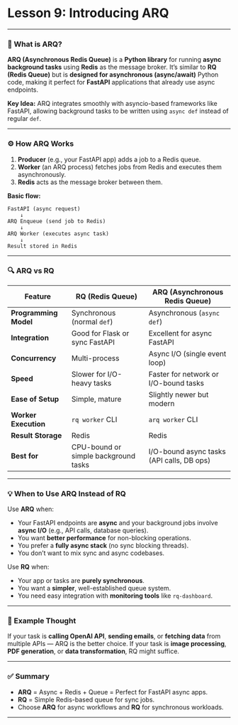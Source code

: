 # **Lesson 9: Introducing ARQ**

---

### 🧩 What is ARQ?

**ARQ (Asynchronous Redis Queue)** is a **Python library** for running **async background tasks** using **Redis** as the message broker.
It’s similar to **RQ (Redis Queue)** but is **designed for asynchronous (async/await)** Python code, making it perfect for **FastAPI** applications that already use async endpoints.

**Key Idea:**
ARQ integrates smoothly with asyncio-based frameworks like FastAPI, allowing background tasks to be written using `async def` instead of regular `def`.

---

### ⚙️ How ARQ Works

1. **Producer** (e.g., your FastAPI app) adds a job to a Redis queue.
2. **Worker** (an ARQ process) fetches jobs from Redis and executes them asynchronously.
3. **Redis** acts as the message broker between them.

**Basic flow:**

```
FastAPI (async request)
    ↓
ARQ Enqueue (send job to Redis)
    ↓
ARQ Worker (executes async task)
    ↓
Result stored in Redis
```

---

### 🔍 ARQ vs RQ

| Feature               | **RQ (Redis Queue)**                 | **ARQ (Asynchronous Redis Queue)**        |
| --------------------- | ------------------------------------ | ----------------------------------------- |
| **Programming Model** | Synchronous (normal `def`)           | Asynchronous (`async def`)                |
| **Integration**       | Good for Flask or sync FastAPI       | Excellent for async FastAPI               |
| **Concurrency**       | Multi-process                        | Async I/O (single event loop)             |
| **Speed**             | Slower for I/O-heavy tasks           | Faster for network or I/O-bound tasks     |
| **Ease of Setup**     | Simple, mature                       | Slightly newer but modern                 |
| **Worker Execution**  | `rq worker` CLI                      | `arq worker` CLI                          |
| **Result Storage**    | Redis                                | Redis                                     |
| **Best for**          | CPU-bound or simple background tasks | I/O-bound async tasks (API calls, DB ops) |

---

### 💡 When to Use ARQ Instead of RQ

Use **ARQ** when:

* Your FastAPI endpoints are **async** and your background jobs involve **async I/O** (e.g., API calls, database queries).
* You want **better performance** for non-blocking operations.
* You prefer a **fully async stack** (no sync blocking threads).
* You don’t want to mix sync and async codebases.

Use **RQ** when:

* Your app or tasks are **purely synchronous**.
* You want a **simpler**, well-established queue system.
* You need easy integration with **monitoring tools** like `rq-dashboard`.

---

### 🧠 Example Thought

If your task is **calling OpenAI API**, **sending emails**, or **fetching data** from multiple APIs — ARQ is the better choice.
If your task is **image processing**, **PDF generation**, or **data transformation**, RQ might suffice.

---

### ✅ Summary

* **ARQ** = Async + Redis + Queue = Perfect for FastAPI async apps.
* **RQ** = Simple Redis-based queue for sync jobs.
* Choose **ARQ** for async workflows and **RQ** for synchronous workloads.

---


